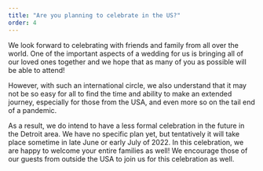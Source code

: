 ```yaml
---
title: "Are you planning to celebrate in the US?"
order: 4
---
```


We look forward to celebrating with friends and family from all over the world. One of the important aspects of a wedding for us is bringing all of our loved ones together and we hope that as many of you as possible will be able to attend!

However, with such an international circle, we also understand that it may not be so easy for all to find the time and ability to make an extended journey, especially for those from the USA, and even more so on the tail end of a pandemic.

As a result, we do intend to have a less formal celebration in the future in the Detroit area. We have no specific plan yet, but tentatively it will take place sometime in late June or early July of 2022. In this celebration, we are happy to welcome your entire families as well! We encourage those of our guests from outside the USA to join us for this celebration as well.